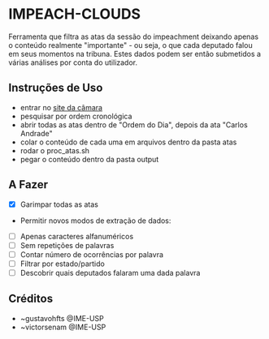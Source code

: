# IMPEACH-CLOUDS
Ferramenta que filtra as atas da sessão do impeachment deixando apenas o conteúdo realmente "importante" - ou seja, o que cada deputado falou em seus momentos na tribuna. Estes dados podem ser então submetidos a várias análises por conta do utilizador.

## Instruções de Uso
- entrar no [site da câmara](http://www.camara.gov.br/internet/sitaqweb/DiscursoDireto.asp?nuSessao=091.2.55.O&listaOrdem=1&btnPesq=Pesquisar)
- pesquisar por ordem cronológica
- abrir todas as atas dentro de "Ordem do Dia", depois da ata "Carlos Andrade"
- colar o conteúdo de cada uma em arquivos dentro da pasta atas
- rodar o proc_atas.sh
- pegar o conteúdo dentro da pasta output

## A Fazer
- [X] Garimpar todas as atas
- Permitir novos modos de extração de dados:
- [ ] Apenas caracteres alfanuméricos
- [ ] Sem repetições de palavras
- [ ] Contar número de ocorrências por palavra
- [ ] Filtrar por estado/partido
- [ ] Descobrir quais deputados falaram uma dada palavra

## Créditos
- ~gustavohfts @IME-USP
- ~victorsenam @IME-USP
